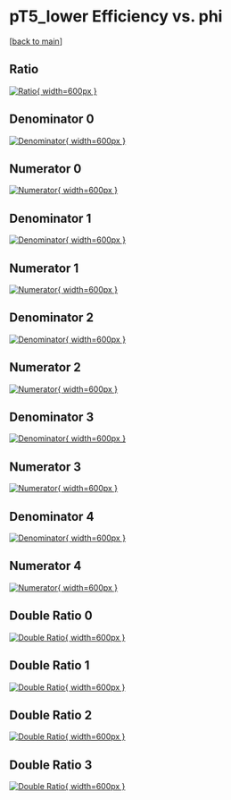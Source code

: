 # pT5_lower Efficiency vs. phi

[[back to main](./)]



## Ratio

[![Ratio](../mtv/var/pT5_lower_base_11_0_eff_phi.png){ width=600px }](../mtv/var/pT5_lower_base_11_0_eff_phi.pdf)

## Denominator 0

[![Denominator](../mtv/den/pT5_lower_base_11_0_eff_phi_den0.png){ width=600px }](../mtv/den/pT5_lower_base_11_0_eff_phi_den0.pdf)

## Numerator 0

[![Numerator](../mtv/num/pT5_lower_base_11_0_eff_phi_num0.png){ width=600px }](../mtv/num/pT5_lower_base_11_0_eff_phi_num0.pdf)

## Denominator 1

[![Denominator](../mtv/den/pT5_lower_base_11_0_eff_phi_den1.png){ width=600px }](../mtv/den/pT5_lower_base_11_0_eff_phi_den1.pdf)

## Numerator 1

[![Numerator](../mtv/num/pT5_lower_base_11_0_eff_phi_num1.png){ width=600px }](../mtv/num/pT5_lower_base_11_0_eff_phi_num1.pdf)

## Denominator 2

[![Denominator](../mtv/den/pT5_lower_base_11_0_eff_phi_den2.png){ width=600px }](../mtv/den/pT5_lower_base_11_0_eff_phi_den2.pdf)

## Numerator 2

[![Numerator](../mtv/num/pT5_lower_base_11_0_eff_phi_num2.png){ width=600px }](../mtv/num/pT5_lower_base_11_0_eff_phi_num2.pdf)

## Denominator 3

[![Denominator](../mtv/den/pT5_lower_base_11_0_eff_phi_den3.png){ width=600px }](../mtv/den/pT5_lower_base_11_0_eff_phi_den3.pdf)

## Numerator 3

[![Numerator](../mtv/num/pT5_lower_base_11_0_eff_phi_num3.png){ width=600px }](../mtv/num/pT5_lower_base_11_0_eff_phi_num3.pdf)

## Denominator 4

[![Denominator](../mtv/den/pT5_lower_base_11_0_eff_phi_den4.png){ width=600px }](../mtv/den/pT5_lower_base_11_0_eff_phi_den4.pdf)

## Numerator 4

[![Numerator](../mtv/num/pT5_lower_base_11_0_eff_phi_num4.png){ width=600px }](../mtv/num/pT5_lower_base_11_0_eff_phi_num4.pdf)

## Double Ratio 0

[![Double Ratio](../mtv/ratio/pT5_lower_base_11_0_eff_phi_ratio0.png){ width=600px }](../mtv/ratio/pT5_lower_base_11_0_eff_phi_ratio0.pdf)

## Double Ratio 1

[![Double Ratio](../mtv/ratio/pT5_lower_base_11_0_eff_phi_ratio1.png){ width=600px }](../mtv/ratio/pT5_lower_base_11_0_eff_phi_ratio1.pdf)

## Double Ratio 2

[![Double Ratio](../mtv/ratio/pT5_lower_base_11_0_eff_phi_ratio2.png){ width=600px }](../mtv/ratio/pT5_lower_base_11_0_eff_phi_ratio2.pdf)

## Double Ratio 3

[![Double Ratio](../mtv/ratio/pT5_lower_base_11_0_eff_phi_ratio3.png){ width=600px }](../mtv/ratio/pT5_lower_base_11_0_eff_phi_ratio3.pdf)


